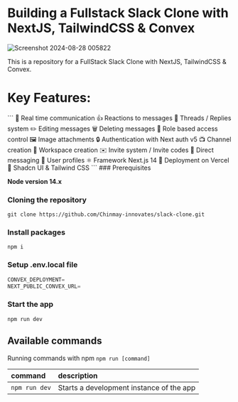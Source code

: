
# Building a Fullstack Slack Clone with  NextJS, TailwindCSS & Convex

![Screenshot 2024-08-28 005822](https://github.com/user-attachments/assets/11dc7551-178b-44fe-bc7c-4670fb72cf47)

This is a repository for a FullStack Slack Clone with  NextJS, TailwindCSS & Convex.

<h1>Key Features:</h1>
```
📡 Real time communication
👍 Reactions to messages
🧵 Threads / Replies system
✏️ Editing messages 
🗑️ Deleting messages 
🔐 Role based access control 
🖼️ Image attachments 
🔒 Authentication with Next auth v5
📺 Channel creation
🏢 Workspace creation
✉️ Invite system / Invite codes
💬 Direct messaging
👥 User profiles
⚛️ Framework Next.js 14
🚀 Deployment on Vercel
🎨 Shadcn UI & Tailwind CSS
```
### Prerequisites

**Node version 14.x**

### Cloning the repository

```shell
git clone https://github.com/Chinmay-innovates/slack-clone.git
```

### Install packages

```shell
npm i
```

### Setup .env.local file

```js
CONVEX_DEPLOYMENT=
NEXT_PUBLIC_CONVEX_URL=
```

### Start the app

```shell
npm run dev
```

## Available commands

Running commands with npm `npm run [command]`

| command       |             description                  |
| :-------------| :--------------------------------------- |
| `npm run dev` | Starts a development instance of the app |
